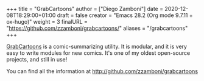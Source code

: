 +++
title = "GrabCartoons"
author = ["Diego Zamboni"]
date = 2020-12-08T18:29:00+01:00
draft = false
creator = "Emacs 28.2 (Org mode 9.7.11 + ox-hugo)"
weight = 3
finalURL = "https://github.com/zzamboni/grabcartoons/"
aliases = "/grabcartoons"
+++

[GrabCartoons](https://github.com/zzamboni/grabcartoons/) is a comic-summarizing utility. It is modular, and it is very easy to write modules for new comics. It's one of my oldest open-source projects, and still in use!

<!--more-->

You can find all the information at <http://github.com/zzamboni/grabcartoons>

